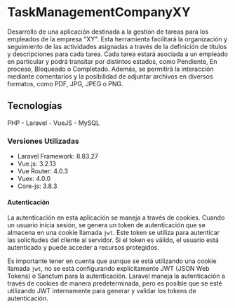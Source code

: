 # TaskManagementCompanyXY

Desarrollo de una aplicación destinada a la gestión de tareas para los empleados de la empresa "XY". Esta herramienta facilitará la organización y seguimiento de las actividades asignadas a través de la definición de títulos y descripciones para cada tarea. Cada tarea estará asociada a un empleado en particular y podrá transitar por distintos estados, como Pendiente, En proceso, Bloqueado o Completado. Además, se permitirá la interacción mediante comentarios y la posibilidad de adjuntar archivos en diversos formatos, como PDF, JPG, JPEG o PNG.

## Tecnologías

PHP - Laravel - VueJS - MySQL

### Versiones Utilizadas

- Laravel Framework: 8.83.27
- Vue.js: 3.2.13
- Vue Router: 4.0.3
- Vuex: 4.0.0
- Core-js: 3.8.3

#### Autenticación

La autenticación en esta aplicación se maneja a través de cookies. Cuando un usuario inicia sesión, se genera un token de autenticación que se almacena en una cookie llamada `jwt`. Este token se utiliza para autenticar las solicitudes del cliente al servidor. Si el token es válido, el usuario está autenticado y puede acceder a recursos protegidos.

Es importante tener en cuenta que aunque se está utilizando una cookie llamada `jwt`, no se está configurando explícitamente JWT (JSON Web Tokens) o Sanctum para la autenticación. Laravel maneja la autenticación a través de cookies de manera predeterminada, pero es posible que se esté utilizando JWT internamente para generar y validar los tokens de autenticación.

